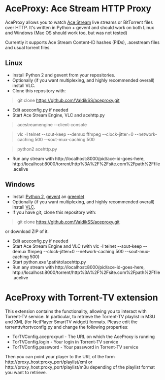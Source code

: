 AceProxy: Ace Stream HTTP Proxy
===============================
AceProxy allows you to watch [Ace Stream](http://acestream.org/) live streams or BitTorrent files over HTTP.
It's written in Python + gevent and should work on both Linux and Windows (Mac OS should work too, but was not tested)

Currently it supports Ace Stream Content-ID hashes (PIDs), .acestream files and usual torrent files.

Linux
-----
* Install Python 2 and gevent from your repositories.
* Optionally (if you want multiplexing, and highly recommended overall) install VLC.
* Clone this repository with:

> git clone https://github.com/ValdikSS/aceproxy.git

* Edit aceconfig.py if needed
* Start Ace Stream Engine, VLC and acehttp.py

> acestreamengine --client-console

> vlc -I telnet --sout-keep --demux ffmpeg --clock-jitter=0 --network-caching 500 --sout-mux-caching 500

> python2 acehttp.py

* Run any stream with http://localhost:8000/pid/ace-id-goes-here, http://localhost:8000/torrent/http%3A%2F%2Fsite.com%2Fpath%2Ffile.acelive

Windows
-------
* Install [Python 2](http://python.org/download/), [gevent](https://pypi.python.org/pypi/gevent#downloads) an [greenlet](https://pypi.python.org/pypi/greenlet#downloads)
* Optionally (if you want multiplexing, and highly recommended overall) install [VLC](http://www.videolan.org/vlc/).
* If you have git, clone this repository with:

> git clone https://github.com/ValdikSS/aceproxy.git

or download ZIP of it.

* Edit aceconfig.py if needed
* Start Ace Stream Engine and VLC (with vlc -I telnet --sout-keep --demux ffmpeg --clock-jitter=0 --network-caching 500 --sout-mux-caching 500)
* Start python.exe \path\to\acehttp.py
* Run any stream with http://localhost:8000/pid/ace-id-goes-here, http://localhost:8000/torrent/http%3A%2F%2Fsite.com%2Fpath%2Ffile.acelive

AceProxy with Torrent-TV extension
==================================

This extension contains the functionality, allowing you to interact with Torrent-TV service.
In particular, to retrieve the Torrent-TV playlist in M3U and XML (for NetPlayer SmartTV widget) formats.
Please edit the torrenttv/tortvconfig.py and change the following properties:
* TorTVConfig.aceproxyurl - The URL on which the AceProxy is running
* TorTVConfig.login - Your login in Torrent-TV service
* TorTVConfig.password - Your password in Torrent-TV service

Then you can point your player to the URL of the form http://proxy_host:proxy_port/playlist/xml or
http://proxy_host:proxy_port/playlist/m3u depending of the playlist format you want to retrieve.
